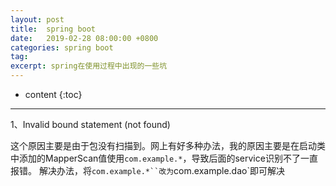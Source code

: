 ```yaml
---
layout: post
title:  spring boot
date:   2019-02-28 08:00:00 +0800
categories: spring boot
tag:  
excerpt: spring在使用过程中出现的一些坑
---
```



* content
{:toc}


---------------------------------

1、Invalid bound statement (not found)

这个原因主要是由于包没有扫描到。网上有好多种办法，我的原因主要是在启动类中添加的MapperScan值使用`com.example.*`，导致后面的service识别不了一直报错。
解决办法，将`com.example.*``改为`com.example.dao`即可解决
